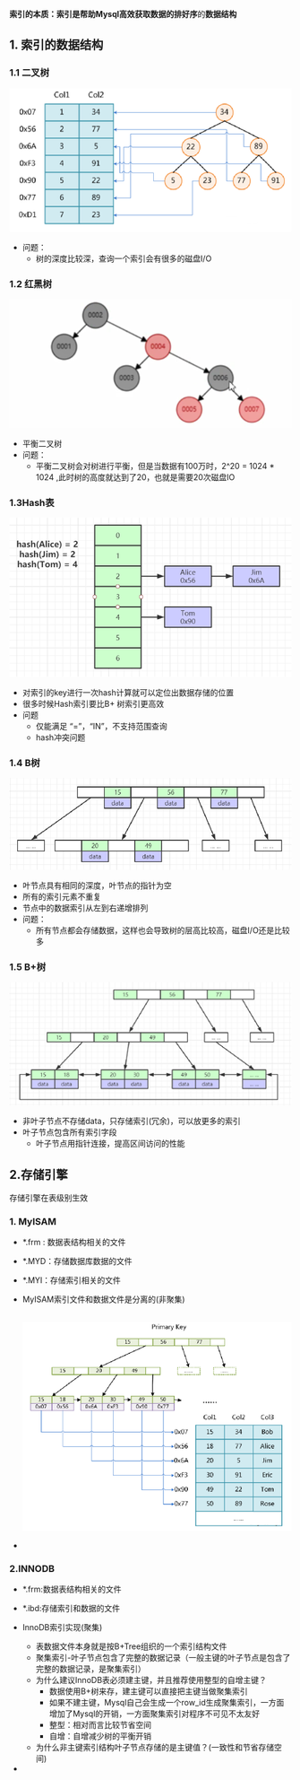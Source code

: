 **索引的本质：**索引是帮助Mysql高效获取数据的**排好序**的**数据结构**

## 1. 索引的数据结构

### 1.1 二叉树

![image-20230228222304010](../images/索引-二叉树.png)

* 问题：
  * 树的深度比较深，查询一个索引会有很多的磁盘I/O

### 1.2 红黑树

![image-20230228222823188](../images/索引-红黑树.png)

* 平衡二叉树
* 问题：
  * 平衡二叉树会对树进行平衡，但是当数据有100万时，2^20 = 1024 * 1024 ,此时树的高度就达到了20，也就是需要20次磁盘IO

### 1.3Hash表

![image-20230228223535975](../images/索引-hash.png)

* 对索引的key进行一次hash计算就可以定位出数据存储的位置
* 很多时候Hash索引要比B+ 树索引更高效
* 问题
  * 仅能满足 “=”，“IN”，不支持范围查询
  * hash冲突问题

### 1.4 B树

![image-20230228223136494](../images/索引-B树.png)

*  叶节点具有相同的深度，叶节点的指针为空
* 所有的索引元素不重复
* 节点中的数据索引从左到右递增排列
* 问题：
  * 所有节点都会存储数据，这样也会导致树的层高比较高，磁盘I/O还是比较多

### 1.5 B+树

![image-20230228223415403](../images/索引-B+树.png)

* 非叶子节点不存储data，只存储索引(冗余)，可以放更多的索引
* 叶子节点包含所有索引字段
  * 叶子节点用指针连接，提高区间访问的性能

## 2.存储引擎

存储引擎在表级别生效

### 1. MyISAM

* *.frm : 数据表结构相关的文件

* *.MYD：存储数据库数据的文件

* *.MYI：存储索引相关的文件

* MyISAM索引文件和数据文件是分离的(非聚集)

  ​	![image-20230301221639787](../images/MyISAM-索引存储结构.png)

* 

### 2.INNODB

* *.frm:数据表结构相关的文件

* *.ibd:存储索引和数据的文件

* InnoDB索引实现(聚集)

  * 表数据文件本身就是按B+Tree组织的一个索引结构文件
  * 聚集索引-叶子节点包含了完整的数据记录（一般主键的叶子节点是包含了完整的数据记录，是聚集索引）
  * 为什么建议InnoDB表必须建主键，并且推荐使用整型的自增主键？
    * 数据使用B+树来存，建主键可以直接把主键当做聚集索引
    * 如果不建主键，Mysql自己会生成一个row_id生成聚集索引，一方面增加了Mysql的开销，一方面聚集索引对程序不可见不太友好
    * 整型：相对而言比较节省空间
    * 自增：自增减少树的平衡开销
  * 为什么非主键索引结构叶子节点存储的是主键值？(一致性和节省存储空间)



* 

